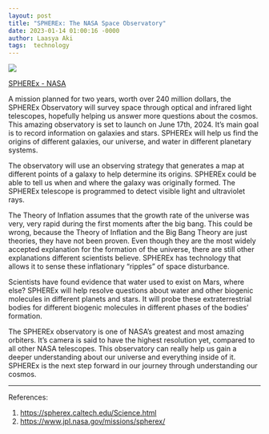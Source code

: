 ```yaml
---
layout: post
title: "SPHEREx: The NASA Space Observatory"
date: 2023-01-14 01:00:16 -0000
author: Laasya Aki
tags:  technology
---
```

![](https://d2pn8kiwq2w21t.cloudfront.net/images/SPHEREx_March2022_Update_Still01_R08_SpaceBac.width-1800.jpg)

[SPHEREx - NASA](https://d2pn8kiwq2w21t.cloudfront.net/images/SPHEREx_March2022_Update_Still01_R08_SpaceBac.width-1800.jpg)

A mission planned for two years, worth over 240 million dollars, the SPHEREx Observatory will survey space through optical and infrared light telescopes, hopefully helping us answer more questions about the cosmos. This amazing observatory is set to launch on June 17th, 2024. It’s main goal is to record information on galaxies and stars. SPHEREx will help us find the origins of different galaxies, our universe, and water in different planetary systems. 

The observatory will use an observing strategy  that generates a map at different points of a galaxy to help determine its origins. SPHEREx could be able to tell us when and where the galaxy was originally formed. The SPHEREx telescope is programmed to detect visible light and ultraviolet rays. 

The Theory of Inflation assumes that the growth rate of the universe was very, very rapid during the first moments after the big bang. This could be wrong, because the Theory of Inflation and the Big Bang Theory are just theories, they have not been proven. Even though they are the most widely accepted explanation for the formation of the universe, there are still other explanations different scientists believe. SPHEREx has technology that allows it to sense these inflationary “ripples” of space disturbance. 

Scientists have found evidence that water used to exist on Mars, where else? SPHEREx will help resolve questions about water and other biogenic molecules in different planets and stars. It will probe these extraterrestrial bodies for different biogenic molecules in different phases of the bodies’ formation. 

The SPHEREx observatory is one of NASA’s greatest and most amazing orbiters. It’s camera is said to have the highest resolution yet, compared to all other NASA telescopes. This observatory can really help us gain a deeper understanding about our universe and everything inside of it. SPHEREx is the next step forward in our journey through understanding our cosmos. 

-------------

References:
1. https://spherex.caltech.edu/Science.html
2. https://www.jpl.nasa.gov/missions/spherex/
